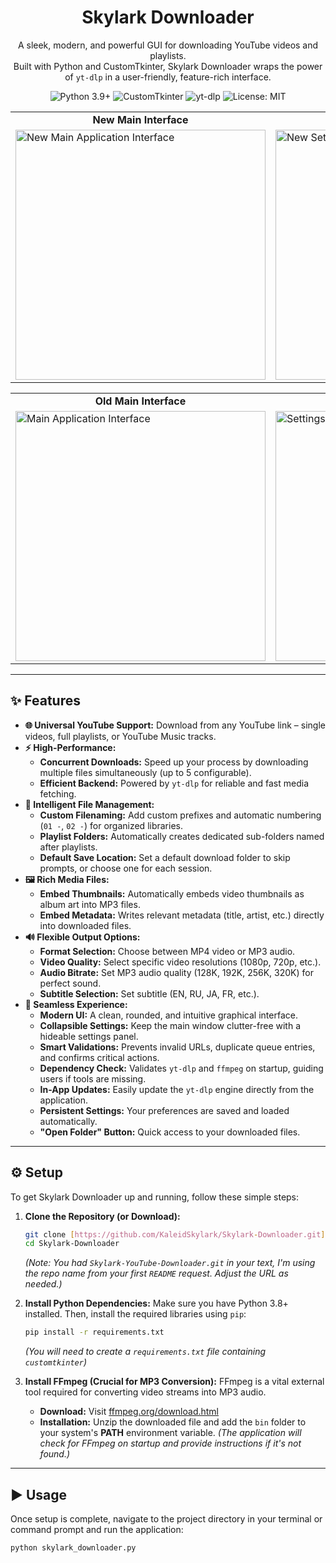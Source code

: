 <h1 align="center">Skylark Downloader</h1>

<p align="center">
  A sleek, modern, and powerful GUI for downloading YouTube videos and playlists.
  <br>
  Built with Python and CustomTkinter, Skylark Downloader wraps the power of <code>yt-dlp</code> in a user-friendly, feature-rich interface.
</p>

<p align="center">
  <img src="https://img.shields.io/badge/Python-3.9+-blue?logo=python&logoColor=white" alt="Python 3.9+">
  <img src="https://img.shields.io/badge/GUI-CustomTkinter-blueviolet" alt="CustomTkinter">
  <img src="https://img.shields.io/badge/Engine-yt--dlp-red" alt="yt-dlp">
  <img src="https://img.shields.io/badge/License-MIT-green" alt="License: MIT">
</p>

<table align="center">
  <tr>
    <td align="center"><b>New Main Interface</b></td>
    <td align="center"><b>New Settings Panel</b></td>
  </tr>
  <tr>
    <td><img src="https://scontent.fmnl13-2.fna.fbcdn.net/v/t1.15752-9/568755799_823898146859578_7616813076553469266_n.png?_nc_cat=106&ccb=1-7&_nc_sid=9f807c&_nc_eui2=AeEGegjzquNSp_7_mgjL2pb8mtnRLyfI4XOa2dEvJ8jhc-NZV7fu3MbwpGk1gRu1-_3UeF2J3RGQOnegbQllWkAQ&_nc_ohc=e0b40ULoByAQ7kNvwHlJnHE&_nc_oc=AdlIZHZlVPxlnZEwahh_3qxxnc7QwK3lJtVS7SS8t8Vdavy2SsxpJPm5peLZoT7TZDf3Md5kgyiZlrMA_XgeUE-W&_nc_zt=23&_nc_ht=scontent.fmnl13-2.fna&oh=03_Q7cD3gENEFsDHnsRepWstFOrT6TYf67OvOwrGVvxTVIQcVKjUg&oe=691DACBB" alt="New Main Application Interface" width="400"></td>
    <td><img src="https://scontent.fmnl13-1.fna.fbcdn.net/v/t1.15752-9/565339690_25257274160544980_1472623500034003466_n.png?_nc_cat=103&ccb=1-7&_nc_sid=9f807c&_nc_eui2=AeHEW3ATnYybbLGDjFKFiMOskkxqfDAnA0iSTGp8MCcDSBR6y9QdYshzH2ALxiPXYJjoWA7qwz-AUA8KxOJLF4XB&_nc_ohc=MhTDXaoyAsQQ7kNvwHjqk7e&_nc_oc=Adnx4bFxl1MEyzZmx5e9PqDkd0_tt5CRCp_ksVe6QE55jqMVEkl06fqs20a3bnlyHeGzU-RDA8KB_vmfKTHEtbyX&_nc_zt=23&_nc_ht=scontent.fmnl13-1.fna&oh=03_Q7cD3gFOUGrdq9mzgxT5-OwaiyZuwNBhxcN2CKo_JGoQixeRJQ&oe=691DC669" alt="New Settings Panel" width="400"></td>
  </tr>
</table>
<table align="center">
  <tr>
    <td align="center"><b>Old Main Interface</b></td>
    <td align="center"><b>Old Settings Panel</b></td>
  </tr>
  <tr>
    <td><img src="https://scontent-hkg4-1.xx.fbcdn.net/v/t1.15752-9/566538909_797779849753637_209001358120840595_n.png?_nc_cat=100&ccb=1-7&_nc_sid=9f807c&_nc_eui2=AeFSOeIKYrrLcZGe6N1aj4esNv7Hns4LusQ2_seezgu6xAy2QDKQ6XfltzeM1rKgZP_xAwqyBEsmtsTVuvf3y68K&_nc_ohc=8N73BapkYHAQ7kNvwEQ2bzm&_nc_oc=Adnfax3S_GCPfONeHxWjuXYCKn8pvMvV9WMEIeQqjRevMuinjrqjGAXDI-X8U8SHl9Y&_nc_zt=23&_nc_ht=scontent-hkg4-1.xx&oh=03_Q7cD3gEX8S3M-4cpXHultDKnB7wbUtOCQXzuHYWXp3K0pUjWrQ&oe=691C1A3D" alt="Main Application Interface" width="400"></td>
    <td><img src="https://scontent-hkg4-2.xx.fbcdn.net/v/t1.15752-9/568714691_1207446937893876_6997447706613012963_n.png?_nc_cat=111&ccb=1-7&_nc_sid=9f807c&_nc_eui2=AeFwQnYHyClguwmu2iAElZFohtUiTpY-6CeG1SJOlj7oJwq48AqoCLXu3GjZTPe1ap9sfcXxeuhFd717fyH8L_98&_nc_ohc=kNDWzk3gWlEQ7kNvwG3pRta&_nc_oc=AdkX96PgE9U618cR9PPprgtzKR0gHPL0aXD02-sFDAeegwQA_-JkhABNCUCnr8Qu1RQ&_nc_zt=23&_nc_ht=scontent-hkg4-2.xx&oh=03_Q7cD3gFS0BLGljhTKA0kZdESF492gNKOLtwGv_7VmEK7Qkkd2A&oe=691C1CE2" alt="Settings Panel" width="400"></td>
  </tr>
</table>

---

## ✨ Features
* **🌐 Universal YouTube Support:** Download from any YouTube link – single videos, full playlists, or YouTube Music tracks.
* **⚡ High-Performance:**
    * **Concurrent Downloads:** Speed up your process by downloading multiple files simultaneously (up to 5 configurable).
    * **Efficient Backend:** Powered by `yt-dlp` for reliable and fast media fetching.
* **📁 Intelligent File Management:**
    * **Custom Filenaming:** Add custom prefixes and automatic numbering (`01 -`, `02 -`) for organized libraries.
    * **Playlist Folders:** Automatically creates dedicated sub-folders named after playlists.
    * **Default Save Location:** Set a default download folder to skip prompts, or choose one for each session.
* **🖼️ Rich Media Files:**
    * **Embed Thumbnails:** Automatically embeds video thumbnails as album art into MP3 files.
    * **Embed Metadata:** Writes relevant metadata (title, artist, etc.) directly into downloaded files.
* **🔊 Flexible Output Options:**
    * **Format Selection:** Choose between MP4 video or MP3 audio.
    * **Video Quality:** Select specific video resolutions (1080p, 720p, etc.).
    * **Audio Bitrate:** Set MP3 audio quality (128K, 192K, 256K, 320K) for perfect sound.
    * **Subtitle Selection:** Set subtitle (EN, RU, JA, FR, etc.).
* **🚀 Seamless Experience:**
    * **Modern UI:** A clean, rounded, and intuitive graphical interface.
    * **Collapsible Settings:** Keep the main window clutter-free with a hideable settings panel.
    * **Smart Validations:** Prevents invalid URLs, duplicate queue entries, and confirms critical actions.
    * **Dependency Check:** Validates `yt-dlp` and `ffmpeg` on startup, guiding users if tools are missing.
    * **In-App Updates:** Easily update the `yt-dlp` engine directly from the application.
    * **Persistent Settings:** Your preferences are saved and loaded automatically.
    * **"Open Folder" Button:** Quick access to your downloaded files.

---

## ⚙️ Setup
To get Skylark Downloader up and running, follow these simple steps:

1.  **Clone the Repository (or Download):**
    ```sh
    git clone [https://github.com/KaleidSkylark/Skylark-Downloader.git](https://github.com/KaleidSkylark/Skylark-Downloader.git)
    cd Skylark-Downloader
    ```
    *(Note: You had `Skylark-YouTube-Downloader.git` in your text, I'm using the repo name from your first `README` request. Adjust the URL as needed.)*

2.  **Install Python Dependencies:**
    Make sure you have Python 3.8+ installed. Then, install the required libraries using `pip`:
    ```sh
    pip install -r requirements.txt
    ```
    *(You will need to create a `requirements.txt` file containing `customtkinter`)*

3.  **Install FFmpeg (Crucial for MP3 Conversion):**
    FFmpeg is a vital external tool required for converting video streams into MP3 audio.
    * **Download:** Visit [ffmpeg.org/download.html](https://ffmpeg.org/download.html)
    * **Installation:** Unzip the downloaded file and add the `bin` folder to your system's **PATH** environment variable.
    *(The application will check for FFmpeg on startup and provide instructions if it's not found.)*

---

## ▶️ Usage
Once setup is complete, navigate to the project directory in your terminal or command prompt and run the application:

```sh
python skylark_downloader.py
